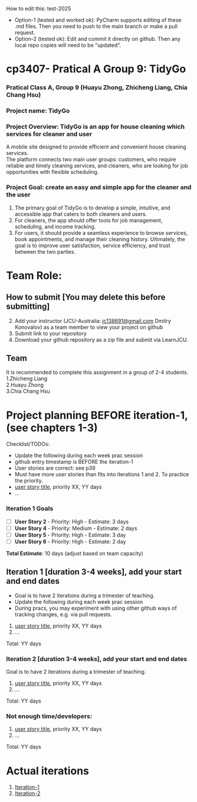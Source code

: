 
How to edit this: test-2025
* Option-1 (tested and worked ok): PyCharm supports editing of these .md files. Then you need to push to the main branch or make a pull request.
* Option-2 (tested ok): Edit and commit it directly on github. Then any local repo copies will need to be "updated".

# cp3407- Pratical A Group 9: TidyGo

### Pratical Class A, Group 9 (Huayu Zhong, Zhicheng Liang, Chia Chang Hsu)
### Project name: TidyGo
### Project Overview: TidyGo is an app for house cleaning which services for cleaner and user   
A mobile site designed to provide efficient and convenient house cleaning services.   
The platform connects two main user groups: customers, who require reliable and timely cleaning services, and cleaners, who are looking for job opportunities with flexible scheduling.  
### Project Goal: create an easy and simple app for the cleaner and the user  
1. The primary goal of TidyGo is to develop a simple, intuitive, and accessible app that caters to both cleaners and users.   
2. For cleaners, the app should offer tools for job management, scheduling, and income tracking.   
3. For users, it should provide a seamless experience to browse services, book appointments, and manage their cleaning history. Ultimately, the goal is to improve user satisfaction, service efficiency, and trust between the two parties.  


# Team Role: 

## How to submit [You may delete this before submitting]

2. Add your instructor (JCU-Australia: jc138691@gmail.com Dmitry Konovalov) as a team member to view your project on github
1. Submit link to your repository
2. Download your github repository as a zip file and submit via LearnJCU.

## Team

It is recommended to complete this assignment in a group of 2-4 students.  
1.Zhicheng Liang  
2.Huayu Zhong  
3.Chia Chang Hsu    

# Project planning BEFORE iteration-1, (see chapters 1-3)
Checklist/TODOs: 
* Update the following during each week prac session
* github entry timestamp is BEFORE the iteration-1
* User stories are correct: see p39
* Must have more user stories than fits into iterations 1 and 2. To practice the priority.
* [user story title](./user_stories/user_story_01_title.md), priority XX, YY days 
* ...
### Iteration 1 Goals

- [ ] **User Story 2** - Priority: High    - Estimate: 3 days  
- [ ] **User Story 4** - Priority: Medium  - Estimate: 2 days  
- [ ] **User Story 5** - Priority: High     - Estimate: 3 day
- [ ] **User Story 6** - Priority: High     - Estimate: 2 day

**Total Estimate**: 10 days (adjust based on team capacity)









## Iteration 1 [duration 3-4 weeks], add your start and end dates 

* Goal is to have 2 iterations during a trimester of teaching.
* Update the following during each week prac session
* During pracs, you may experiment with using other github ways of tracking changes, e.g. via pull requests.

1. [user story title](./user_stories/user_story_01_title.md), priority XX, YY days 
2. ...

Total: YY days


### Iteration 2 [duration 3-4 weeks], add your start and end dates
Goal is to have 2 iterations during a trimester of teaching.
1. [user story title](./user_stories/user_story_01_title.md), priority XX, YY days 
2. ...

Total: YY days

### Not enough time/developers: 
1. [user story title](./user_stories/user_story_01_title.md), priority XX, YY days 
2. ...

Total: YY days

# Actual iterations
1. [Iteration-1](./iteration_1.md)
2. [Iteration-2](./iteration_2.md)


